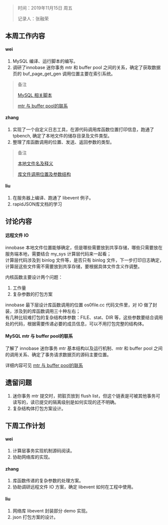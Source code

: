 > 时间：2019年11月15日 周五
>
> 记录人：张融荣

## 本周工作内容

#### wei

1. MySQL 编译、运行脚本的编写。
2. 调研了innobase 迷你事务 mtr 和 buffer pool 之间的关系，确定了获取数据页的 buf_page_get_gen 调用位置主要在索引系统。

>备注  
>
> [MySQL 相关脚本](https://github.com/PokemonWei/Percona-Share-Storage/tree/wei-dev/script)  
>
> [mtr 与 buffer pool的联系](../../code_summary/percona_buffer_pool/mtr与buffer_pool.md)

#### zhang

1. 实现了一个自定义日志工具，在源代码调用库函数位置打印信息，跑通了 tpbench, 确定了本地文件的储存目录及文件类型。
2. 整理了库函数调用的位置、发送、返回参数的类型。

> 备注
>
> [本地文件名及释义](./其他笔记文件/LOG)
>
> [库文件调用位置及参数结构](./其他笔记文件/MySQL%20调用库函数位置及结构.md)


#### liu

1. 在服务器上编译、跑通了 libevent 例子。
2. rapidJSON库文档的学习



## 讨论内容

#### 远程文件 IO

innobase 本地文件位置能够确定，但是哪些需要放到共享存储，哪些只需要放在服务端本地，需要结合 my_sys 计算层代码来一起看；  
计算层代码涉及到 binlog 文件等，是否只有 binlog 文件，下一步打印日志确定，计算层这些文件需不需要放到共享存储，要根据具体文件含义作调整。

内核函数主要设计两个问题：
1. 工作量
2. 复杂参数的打包方案

innobase 最下层设计库函数调用的位置 os0file.cc 代码文件里，对 IO 做了封装，涉及到的库函数调用三十种左右；  
有几种比较难打包的复杂结构体参数：FILE、stat、DIR 等，这些参数要结合调用处的代码，根据需要传递必要的成员信息，可以不用打包完整的结构体。


#### MySQL mtr 与 buffer pool的联系

了解了 innobase 迷你事务 mtr 基本结构以及运行机制、mtr 和 buffer pool 之间的调用关系、确定了事务请求数据页的源码主要位置。

详细内容可见 [mtr 与 buffer pool的联系](../../code_summary/percona_buffer_pool/mtr与buffer_pool.md)



## 遗留问题

1. 迷你事务 mtr 提交时，把脏页放到 flush list，但这个链表是可被其他事务可读写的，读已提交的隔离级别是如何实现的还不明确。
2. 复杂结构体打包方案设计。

## 下周工作计划
#### wei

1. 计算层事务实现机制源码阅读。
2. 协助网络库的实现。

#### zhang

1. 库函数传递的复杂参数的处理方案。
2. 协助调研远程文件 IO 方案，确定 libevent 如何在工程中使用。


#### liu

1. 网络库 libevent 封装部分 demo 实现。  
2. json 打包方案的设计。


